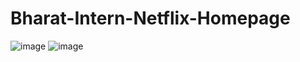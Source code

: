 # Bharat-Intern-Netflix-Homepage
![image](https://github.com/user-attachments/assets/3e1c79a5-67be-4ecd-ba67-40bad1fe53e2)
![image](https://github.com/user-attachments/assets/507c1542-ea7c-48c9-bc03-729adea3d55e)

